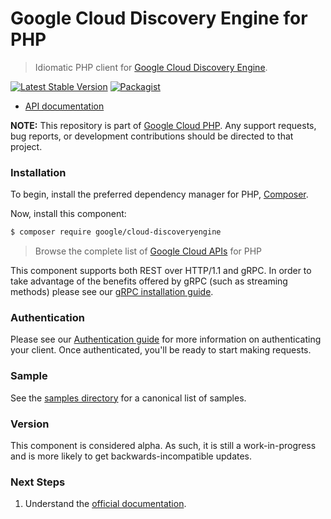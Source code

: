 # Google Cloud Discovery Engine for PHP

> Idiomatic PHP client for [Google Cloud Discovery Engine](https://cloud.google.com/discovery-engine).

[![Latest Stable Version](https://poser.pugx.org/google/cloud-discoveryengine/v/stable)](https://packagist.org/packages/google/cloud-discoveryengine) [![Packagist](https://img.shields.io/packagist/dm/google/cloud-discoveryengine.svg)](https://packagist.org/packages/google/cloud-discoveryengine)

* [API documentation](https://cloud.google.com/php/docs/reference/cloud-discoveryengine/latest)

**NOTE:** This repository is part of [Google Cloud PHP](https://github.com/googleapis/google-cloud-php). Any
support requests, bug reports, or development contributions should be directed to
that project.

### Installation

To begin, install the preferred dependency manager for PHP, [Composer](https://getcomposer.org/).

Now, install this component:

```sh
$ composer require google/cloud-discoveryengine
```

> Browse the complete list of [Google Cloud APIs](https://cloud.google.com/php/docs/reference)
> for PHP

This component supports both REST over HTTP/1.1 and gRPC. In order to take advantage of the benefits
offered by gRPC (such as streaming methods) please see our
[gRPC installation guide](https://cloud.google.com/php/grpc).

### Authentication

Please see our [Authentication guide](https://github.com/googleapis/google-cloud-php/blob/main/AUTHENTICATION.md) for more information
on authenticating your client. Once authenticated, you'll be ready to start making requests.

### Sample

See the [samples directory](https://github.com/googleapis/google-cloud-php-discoveryengine/tree/main/samples) for a canonical list of samples.

### Version

This component is considered alpha. As such, it is still a work-in-progress and is more likely to get backwards-incompatible updates.

### Next Steps

1. Understand the [official documentation](https://cloud.google.com/discovery-engine/docs/apis).
